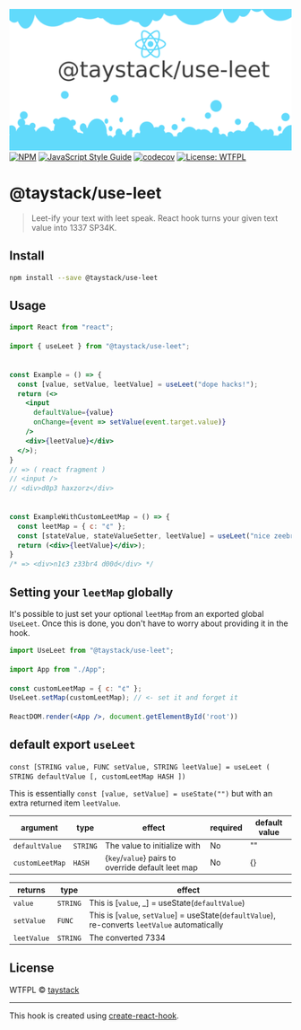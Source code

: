![UseLeet](https://github.com/taystack/use-leet/blob/master/logo.png?raw=true)
[![NPM](https://img.shields.io/npm/v/@taystack/use-leet.svg)](https://www.npmjs.com/package/@taystack/use-leet) [![JavaScript Style Guide](https://img.shields.io/badge/code_style-standard-brightgreen.svg)](https://standardjs.com) [![codecov](https://codecov.io/gh/taystack/use-leet/branch/master/graph/badge.svg)](https://codecov.io/gh/taystack/use-leet) [![License: WTFPL](https://img.shields.io/badge/License-WTFPL-brightgreen.svg)](http://www.wtfpl.net/about/) 

# @taystack/use-leet

> Leet-ify your text with leet speak. React hook turns your given text value into 1337 SP34K.

## Install

```bash
npm install --save @taystack/use-leet
```

## Usage

```jsx
import React from "react";

import { useLeet } from "@taystack/use-leet";


const Example = () => {
  const [value, setValue, leetValue] = useLeet("dope hacks!");
  return (<>
    <input
      defaultValue={value}
      onChange={event => setValue(event.target.value)}
    />
    <div>{leetValue}</div>
  </>);
}
// => ( react fragment )
// <input />
// <div>d0p3 haxzorz</div>


const ExampleWithCustomLeetMap = () => {
  const leetMap = { c: "¢" };
  const [stateValue, stateValueSetter, leetValue] = useLeet("nice zeebra dude", leetMap);
  return (<div>{leetValue}</div>);
}
/* => <div>n1¢3 z33br4 d00d</div> */
```

## Setting your `leetMap` globally

It's possible to just set your optional `leetMap` from an exported global `UseLeet`. Once this is done, you don't have to worry about providing it in the hook.

```jsx
import UseLeet from "@taystack/use-leet";

import App from "./App";

const customLeetMap = { c: "¢" };
UseLeet.setMap(customLeetMap); // <- set it and forget it

ReactDOM.render(<App />, document.getElementById('root'))
```

## default export `useLeet`

`const [STRING value, FUNC setValue, STRING leetValue] = useLeet ( STRING defaultValue [, customLeetMap HASH ])`

This is essentially `const [value, setValue] = useState("")` but with an extra returned item `leetValue`.

| argument |  type | effect | required | default value |
|---|---|---|---|---|
| `defaultValue` | `STRING`| The value to initialize with | No | "" |
| `customLeetMap` | `HASH` | {`key`/`value`} pairs to override default leet map | No | {} |


| returns | type | effect |
|---|---|---|
| `value` | `STRING`| This is [`value`, _] = useState(`defaultValue`) |
| `setValue` | `FUNC` | This is [`value`, `setValue`] = useState(`defaultValue`), re-converts `leetValue` automatically |
| `leetValue` | `STRING` | The converted 7334 |




## License

WTFPL © [taystack](https://github.com/taystack)

---

This hook is created using [create-react-hook](https://github.com/hermanya/create-react-hook).
